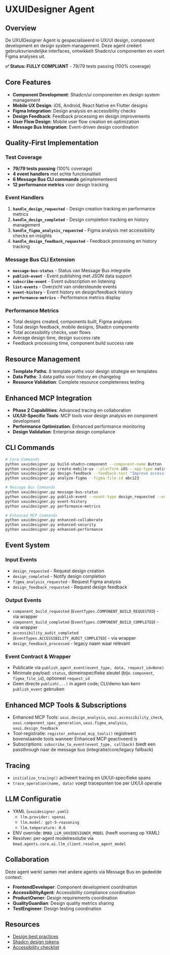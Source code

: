 # UXUIDesigner Agent

## Overview
De UXUIDesigner Agent is gespecialiseerd in UX/UI design, component development en design system management. Deze agent creëert gebruiksvriendelijke interfaces, ontwikkelt Shadcn/ui componenten en voert Figma analyses uit.

**✅ Status: FULLY COMPLIANT** - 79/79 tests passing (100% coverage)

## Core Features
- **Component Development**: Shadcn/ui componenten en design system management
- **Mobile UX Design**: iOS, Android, React Native en Flutter designs
- **Figma Integration**: Design analysis en accessibility checks
- **Design Feedback**: Feedback processing en design improvements
- **User Flow Design**: Mobile user flow creation en optimization
- **Message Bus Integration**: Event-driven design coordination

## Quality-First Implementation

### Test Coverage
- **79/79 tests passing** (100% coverage)
- **4 event handlers** met echte functionaliteit
- **6 Message Bus CLI commands** geïmplementeerd
- **12 performance metrics** voor design tracking

### Event Handlers
1. **`handle_design_requested`** - Design creation tracking en performance metrics
2. **`handle_design_completed`** - Design completion tracking en history management
3. **`handle_figma_analysis_requested`** - Figma analysis met accessibility checks en insights
4. **`handle_design_feedback_requested`** - Feedback processing en history tracking

### Message Bus CLI Extension
- **`message-bus-status`** - Status van Message Bus integratie
- **`publish-event`** - Event publishing met JSON data support
- **`subscribe-event`** - Event subscription en listening
- **`list-events`** - Overzicht van ondersteunde events
- **`event-history`** - Event history en design/feedback history
- **`performance-metrics`** - Performance metrics display

### Performance Metrics
- Total designs created, components built, Figma analyses
- Total design feedback, mobile designs, Shadcn components
- Total accessibility checks, user flows
- Average design time, design success rate
- Feedback processing time, component build success rate

## Resource Management
- **Template Paths**: 8 template paths voor design strategie en templates
- **Data Paths**: 3 data paths voor history en changelog
- **Resource Validation**: Complete resource completeness testing

## Enhanced MCP Integration
- **Phase 2 Capabilities**: Advanced tracing en collaboration
- **UX/UI-Specific Tools**: MCP tools voor design analysis en component development
- **Performance Optimization**: Enhanced performance monitoring
- **Design Validation**: Enterprise design compliance

## CLI Commands
```bash
# Core Commands
python uxuidesigner.py build-shadcn-component --component-name Button
python uxuidesigner.py create-mobile-ux --platform iOS --app-type native
python uxuidesigner.py design-feedback --feedback-text "Improve accessibility"
python uxuidesigner.py analyze-figma --figma-file-id abc123

# Message Bus Commands
python uxuidesigner.py message-bus-status
python uxuidesigner.py publish-event --event-type design_requested --event-data '{"design_type": "component"}'
python uxuidesigner.py event-history
python uxuidesigner.py performance-metrics

# Enhanced MCP Commands
python uxuidesigner.py enhanced-collaborate
python uxuidesigner.py enhanced-security
python uxuidesigner.py enhanced-performance
```

## Event System
### Input Events
- `design_requested` - Request design creation
- `design_completed` - Notify design completion
- `figma_analysis_requested` - Request Figma analysis
- `design_feedback_requested` - Request design feedback

### Output Events
- `component_build_requested` (`EventTypes.COMPONENT_BUILD_REQUESTED`) - via wrapper
- `component_build_completed` (`EventTypes.COMPONENT_BUILD_COMPLETED`) - via wrapper
- `accessibility_audit_completed` (`EventTypes.ACCESSIBILITY_AUDIT_COMPLETED`) - via wrapper
- `design_feedback_processed` - legacy naam waar relevant

### Event Contract & Wrapper
- Publicatie via `publish_agent_event(event_type, data, request_id=None)`
- Minimale payload: `status`, domeinspecifieke sleutel (bijv. `component`, `figma_file_id`), optioneel `request_id`
- Geen directe `publish(...)` in agent code; CLI/demo kan kern `publish_event` gebruiken

## Enhanced MCP Tools & Subscriptions
- Enhanced MCP Tools: `uxui.design_analysis`, `uxui.accessibility_check`, `uxui.component_spec_generation`, `uxui.figma_analysis`, `uxui.design_feedback`
- Tool-registratie: `register_enhanced_mcp_tools()` registreert bovenstaande tools wanneer Enhanced MCP geactiveerd is
- Subscriptions: `subscribe_to_event(event_type, callback)` biedt een passthrough naar de message bus (integratie/core/legacy fallback)

## Tracing
- `initialize_tracing()` activeert tracing en UX/UI-specifieke spans
- `trace_operation(name, data)` voegt tracepunten toe per UX/UI operatie

## LLM Configuratie
- YAML (`uxuidesigner.yaml`):
  - `llm.provider: openai`
  - `llm.model: gpt-5-reasoning`
  - `llm.temperature: 0.6`
- ENV override: `BMAD_LLM_UXUIDESIGNER_MODEL` (heeft voorrang op YAML)
- Resolver: per-agent modelresolutie via `bmad.agents.core.ai.llm_client.resolve_agent_model`

## Collaboration
Deze agent werkt samen met andere agents via Message Bus en gedeelde context:
- **FrontendDeveloper**: Component development coordination
- **AccessibilityAgent**: Accessibility compliance coordination
- **ProductOwner**: Design requirements coordination
- **QualityGuardian**: Design quality metrics sharing
- **TestEngineer**: Design testing coordination

## Resources
- [Design best practices](../../resources/templates/uxuidesigner/best-practices.md)
- [Shadcn design tokens](../../resources/templates/uxuidesigner/shadcn-design-tokens.md)
- [Accessibility checklist](../../resources/templates/uxuidesigner/accessibility-checklist.md)

